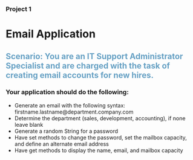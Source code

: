 ### Project 1
# Email Application
<h2 style="color: #67a1c4">Scenario: You are an IT Support Administrator Specialist and are
charged with the task of creating email accounts for new hires.</h2>

### Your application should do the following:
<ul>
<li>
Generate an email with the following syntax: firstname.lastname@department.company.com
</li>
<li>
Determine the department (sales, development, accounting), if none leave blank
</li>
<li>
Generate a random String for a password
</li>
<li>
Have set methods to change the password, set the mailbox capacity, and define an alternate
email address
</li>
<li>
Have get methods to display the name, email, and mailbox capacity
</li>
</ul>